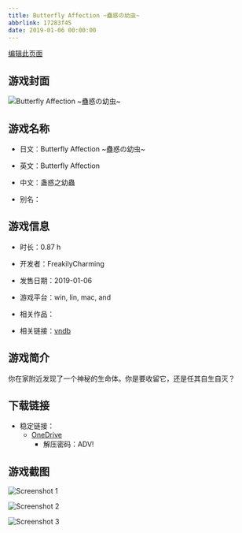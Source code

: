 ```yaml
---
title: Butterfly Affection ~蠱惑の幼虫~
abbrlink: 17283f45
date: 2019-01-06 00:00:00
---
```

[编辑此页面](https://github.com/ACG-3/ADV3-source/blob/main/source/_posts/games/Butterfly%20Affection%20~%E8%A0%B1%E6%83%91%E3%81%AE%E5%B9%BC%E8%99%AB~.md)

## 游戏封面

![Butterfly Affection ~蠱惑の幼虫~](https://pan.timero.xyz/onedrive/img_lib_001/Butterfly%20Affection%20~%E8%A0%B1%E6%83%91%E3%81%AE%E5%B9%BC%E8%99%AB~_cover.avif)


## 游戏名称

- 日文：Butterfly Affection ~蠱惑の幼虫~
- 英文：Butterfly Affection
- 中文：蛊惑之幼蟲

- 别名：


## 游戏信息

- 时长：0.87 h
- 开发者：FreakilyCharming
- 发售日期：2019-01-06
- 游戏平台：win, lin, mac, and
- 相关作品：

- 相关链接：[vndb](https://vndb.org/v25039)


## 游戏简介

你在家附近发现了一个神秘的生命体。你是要收留它，还是任其自生自灭？


## 下载链接

- 稳定链接：
    - [OneDrive](https://pan.timero.xyz/onedrive/adv_lib_001/Butterfly%20Affection%20~%E8%A0%B1%E6%83%91%E3%81%AE%E5%B9%BC%E8%99%AB~)
        - 解压密码：ADV!



## 游戏截图


![Screenshot 1](https://pan.timero.xyz/onedrive/img_lib_001/Butterfly%20Affection%20~%E8%A0%B1%E6%83%91%E3%81%AE%E5%B9%BC%E8%99%AB~_Screenshot_1.avif)

![Screenshot 2](https://pan.timero.xyz/onedrive/img_lib_001/Butterfly%20Affection%20~%E8%A0%B1%E6%83%91%E3%81%AE%E5%B9%BC%E8%99%AB~_Screenshot_2.avif)

![Screenshot 3](https://pan.timero.xyz/onedrive/img_lib_001/Butterfly%20Affection%20~%E8%A0%B1%E6%83%91%E3%81%AE%E5%B9%BC%E8%99%AB~_Screenshot_3.avif)

